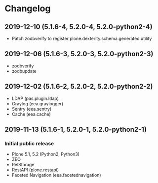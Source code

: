# Changelog

## 2019-12-10 (5.1.6-4, 5.2.0-4, 5.2.0-python2-4)

* Patch zodbverify to register plone.dexterity.schema.generated utility

## 2019-12-06 (5.1.6-3, 5.2.0-3, 5.2.0-python2-3)

* zodbverify
* zodbupdate

## 2019-12-02 (5.1.6-2, 5.2.0-2, 5.2.0-python2-2)

* LDAP (pas.plugin.ldap)
* Graylog (eea.graylogger)
* Sentry (eea.sentry)
* Cache (eea.cache)

## 2019-11-13 (5.1.6-1, 5.2.0-1, 5.2.0-python2-1)

### Initial public release

* Plone 5.1, 5.2 (Python2, Python3)
* ZEO
* RelStorage
* RestAPI (plone.restapi)
* Faceted Navigation (eea.facetednavigation)
